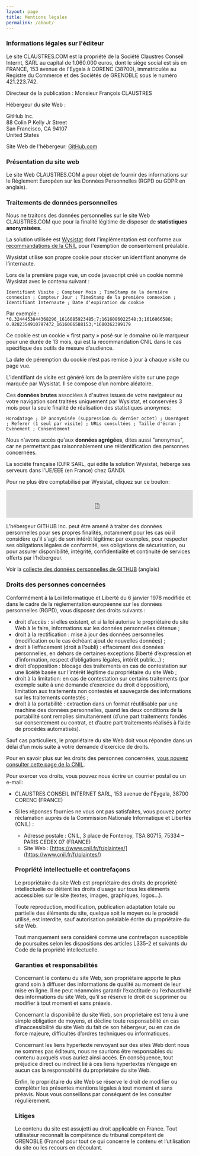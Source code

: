 ```yaml
---
layout: page
title: Mentions légales
permalink: /about/
---
```

### Informations légales sur l'éditeur

Le site CLAUSTRES.COM est la propriété de la Société Claustres Conseil Internt, SARL au capital de 1.060.000 euros, dont le siège social est sis en FRANCE, 153 avenue de l'Eygala à CORENC (38700), immatriculée au Registre du Commerce et des Sociétés de GRENOBLE sous le numéro 421.223.742.

Directeur de la publication : Monsieur François CLAUSTRES

<script type="text/javascript">
	document.write("<c>Ibhf cbhirm abhf pbagnpgre cne pbheevre cbfgny bh fhe <n uers=\"znvygb:pbagnpg@pynhfgerf.pbz\">pbagnpg@pynhfgerf.pbz</n></c>".replace(/[a-zA-Z]/g,
	function(c){return String.fromCharCode((c<="Z"?90:122)>=(c=c.charCodeAt(0)+13)?c:c-26);}));
</script>

Hébergeur du site Web :

GitHub Inc.  
88 Colin P Kelly Jr Street  
San Francisco, CA 94107  
United States

Site Web de l'hébergeur: [GitHub.com](https://github.com)

### Présentation du site web

Le site Web CLAUSTRES.COM a pour objet de fournir des informations sur le Règlement Européen sur les Données Personnelles (RGPD ou GDPR en anglais).

### Traitements de données personnelles

Nous ne traitons des données personnelles sur le site Web CLAUSTRES.COM que pour la finalité légitime de disposer de **statistiques anonymisées**.

La solution utilisée est [Wysistat](https://www.wysistat.net/) dont l'implémentation est conforme aux [recommandations de la CNIL](https://www.cnil.fr/fr/cookies-et-autres-traceurs/regles/cookies-solutions-pour-les-outils-de-mesure-daudience) pour l'exemption de consentement préalable.

Wysistat utilise son propre cookie pour stocker un identifiant anonyme de l’internaute.

Lors de la première page vue, un code javascript créé un cookie nommé Wysistat avec le contenu suivant :

`Identifiant Visite ; Compteur Mois ; TimeStamp de la dernière connexion ; Compteur Jour ; TimeStamp de la première connexion ; Identifiant Internaute ; Date d'expiration du cookie`

Par exemple :
``*0.3244453844368296_1616085923485;7;1616086022548;3;1616066588; 0.9282354910797472_1616066588153;*1680362399179``

Ce cookie est un cookie « first party » posé sur le domaine où le marqueur pour une durée de 13 mois, qui est la recommandation CNIL dans le cas spécifique des outils de mesure d’audience.

La date de péremption du cookie n’est pas remise à jour à chaque visite ou page vue.

L’identifiant de visite est généré lors de la première visite sur une page marquée par Wysistat. Il se compose d’un nombre aléatoire.

Ces **données brutes** associées à d'autres issues de votre navigateur ou votre navigation sont traitées uniquement par Wysistat, et conservées 3 mois pour la seule finalité de réalisation des statistiques anonymes:

``Horodatage ; IP anonymisée (suppression du dernier octet) ; UserAgent ; Referer (1 seul par visite) ; URLs consultées ; Taille d'écran ; Evènement ; Consentement``

Nous n'avons accès qu'aux **données agrégées**, dites aussi "anonymes", car ne permettant pas raisonnablement une réidentification des personnes concernées.

La société française ID.FR SARL, qui édite la solution Wysistat, héberge ses serveurs dans l'UE/EEE (en France) chez GANDI.

Pour ne plus être comptabilisé par Wysistat, cliquez sur ce bouton:

<iframe style="border: none;" src="https://www.wysistat.com/opt-out/verification.html" width="100%" height="75"></iframe>

L'hébergeur GITHUB Inc. peut être amené à traiter des données personnelles pour ses propres finalités, notamment pour les cas où il considère qu'il s'agit de son intérêt légitime: par exemples, pour respecter ses obligations légales de conformité, ses obligations de sécurisation, ou pour assurer disponibilité, intégrité, confidentialité et continuité de services offerts par l'hébergeur.

Voir la [collecte des données personnelles de GITHUB](https://help.github.com/en/github/site-policy/github-privacy-statement#what-information-github-collects) (anglais)

### Droits des personnes concernées

Conformément à la Loi Informatique et Liberté du 6 janvier 1978 modifiée et dans le cadre de la règlementation européenne sur les données personnelles (RGPD), vous disposez des droits suivants :

- droit d’accès : si elles existent, et si la loi autorise le propriétaire du site Web à le faire, informations sur les données personnelles détenue ;
- droit à la rectification : mise à jour des données personnelles (modification ou le cas échéant ajout de nouvelles données) ;
- droit à l’effacement (droit à l’oubli) : effacement des données personnelles, en dehors de certaines exceptions (liberté d’expression et d’information, respect d’obligations légales, intérêt public…) ;
- droit d’opposition : blocage des traitements en cas de contestation sur une licéité basée sur l’intérêt légitime du propriétaire du site Web ;
- droit à la limitation: en cas de contestation sur certains traitements (par exemple suite à une demande d’exercice du droit d’opposition), limitation aux traitements non contestés et sauvegarde des informations sur les traitements contestés ;
- droit à la portabilité : extraction dans un format réutilisable par une machine des données personnelles, quand les deux conditions de la portabilité sont remplies simultanément (d’une part traitements fondés sur consentement ou contrat, et d’autre part traitements réalisés à l’aide de procédés automatisés).

Sauf cas particuliers, le propriétaire du site Web doit vous répondre dans un délai d’un mois suite à votre demande d’exercice de droits.

Pour en savoir plus sur les droits des personnes concernées, [vous pouvez consulter cette page de la CNIL](https://www.cnil.fr/fr/les-droits-pour-maitriser-vos-donnees-personnelles).

Pour exercer vos droits, vous pouvez nous écrire un courrier postal ou un e-mail:
- CLAUSTRES CONSEIL INTERNET SARL, 153 avenue de l'Eygala, 38700 CORENC (FRANCE)
- <script type="text/javascript">
	document.write("<n uers=\"znvygb:pbagnpg@pynhfgerf.pbz\">pbagnpg@pynhfgerf.pbz</n>".replace(/[a-zA-Z]/g,
	function(c){return String.fromCharCode((c<="Z"?90:122)>=(c=c.charCodeAt(0)+13)?c:c-26);}));
</script>

Si les réponses fournies ne vous ont pas satisfaites, vous pouvez porter réclamation auprès de la Commission Nationale Informatique et Libertés (CNIL) :

- Adresse postale : CNIL, 3 place de Fontenoy, TSA 80715, 75334 – PARIS CEDEX 07 (FRANCE)
- Site Web : [https://www.cnil.fr/fr/plaintes/](https://www.cnil.fr/fr/plaintes/)

### Propriété intellectuelle et contrefaçons

Le propriétaire du site Web est propriétaire des droits de propriété intellectuelle ou détient les droits d’usage sur tous les éléments accessibles sur le site (textes, images, graphiques, logos…).

Toute reproduction, modification, publication adaptation totale ou partielle des éléments du site, quelque soit le moyen ou le procédé utilisé, est interdite, sauf autorisation préalable écrite du propriétaire du site Web.

Tout manquement sera considéré comme une contrefaçon susceptible de poursuites selon les dispositions des articles L335-2 et suivants du Code de la propriété intellectuelle.

### Garanties et responsabilités

Concernant le contenu du site Web, son propriétaire apporte le plus grand soin à diffuser des informations de qualité au moment de leur mise en ligne. Il ne peut néanmoins garantir l’exactitude ou l’exhaustivité des informations du site Web, qu’il se réserve le droit de supprimer ou modifier à tout moment et sans préavis.

Concernant la disponibilité du site Web, son propriétaire est tenu à une simple obligation de moyens, et décline toute responsabilité en cas d’inaccessibilité du site Web du fait de son hébergeur, ou en cas de force majeure, difficultés d’ordres techniques ou informatiques.

Concernant les liens hypertexte renvoyant sur des sites Web dont nous ne sommes pas éditeurs, nous ne saurions être responsables du contenu auxquels vous auriez ainsi accès. En conséquence, tout préjudice direct ou indirect lié à ces liens hypertextes n’engage en aucun cas la responsabilité du propriétaire du site Web.

Enfin, le propriétaire du site Web se réserve le droit de modifier ou compléter les présentes mentions légales à tout moment et sans préavis. Nous vous conseillons par conséquent de les consulter régulièrement.

### Litiges

Le contenu du site est assujetti au droit applicable en France. Tout utilisateur reconnaît la compétence du tribunal compétent de GRENOBLE (France) pour tout ce qui concerne le contenu et l’utilisation du site ou les recours en découlant.
